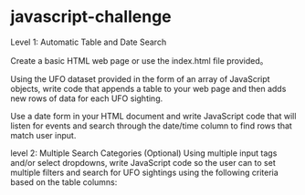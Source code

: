 # javascript-challenge

Level 1: Automatic Table and Date Search

Create a basic HTML web page or use the index.html file provided。

Using the UFO dataset provided in the form of an array of JavaScript objects, write code that appends a table to your web page and then adds new rows of data for each UFO sighting.

Use a date form in your HTML document and write JavaScript code that will listen for events and search through the date/time column to find rows that match user input.

level 2: Multiple Search Categories (Optional)
Using multiple input tags and/or select dropdowns, write JavaScript code so the user can to set multiple filters and search for UFO sightings using the following criteria based on the table columns:
